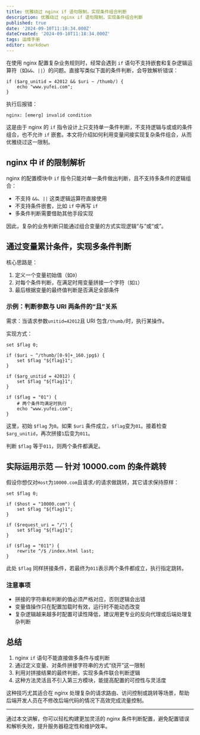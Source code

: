 ```yaml
---
title: 优雅绕过 nginx if 语句限制，实现条件组合判断
description: 优雅绕过 nginx if 语句限制，实现条件组合判断
published: true
date: '2024-09-10T11:18:34.000Z'
dateCreated: '2024-09-10T11:18:34.000Z'
tags: 运维手册
editor: markdown
---
```


在使用 nginx 配置复杂业务规则时，经常会遇到 `if` 语句不支持嵌套和复杂逻辑运算符（如`&&`、`||`）的问题。直接写类似下面的条件判断，会导致解析错误：

```nginx
if ($arg_unitid = 42012 && $uri ~ /thumb/) {
    echo "www.yufei.com";
}
```

执行后报错：

```
nginx: [emerg] invalid condition
```

这是由于 nginx 的 `if` 指令设计上只支持单一条件判断，不支持逻辑与或或的条件组合，也不允许 `if` 嵌套。本文将介绍如何利用变量间接实现复杂条件组合，从而优雅绕过这一限制。

<!-- more -->

## nginx 中 if 的限制解析

nginx 的配置模块中 `if` 指令只能对单一条件做出判断，且不支持多条件的逻辑组合：

- 不支持 `&&`、`||` 这类逻辑运算符直接使用
- 不支持条件嵌套，比如 `if` 中再写 `if`
- 多条件判断需要借助其他手段实现

因此，复杂的业务判断只能通过组合变量的方式实现逻辑“与”或“或”。

## 通过变量累计条件，实现多条件判断

核心思路是：

1. 定义一个变量初始值（如`0`）
2. 对每个条件判断，在满足时用变量拼接一个字符（如`1`）
3. 最后根据变量的最终值判断是否满足全部条件

### 示例：判断参数与 URI 两条件的“且”关系

需求：当请求参数`unitid=42012`且 URI 包含`/thumb/`时，执行某操作。

实现方式：

```nginx
set $flag 0;

if ($uri ~ ^/thumb/[0-9]+_160.jpg$) {
    set $flag "${flag}1";
}

if ($arg_unitid = 42012) {
    set $flag "${flag}1";
}

if ($flag = "01") {
    # 两个条件均满足时执行
    echo "www.yufei.com";
}
```

这里，初始 `$flag` 为`0`。如果 `$uri` 条件成立，`$flag`变为`01`。接着检查 `$arg_unitid`，再次拼接`1`后变为`011`。

判断 `$flag` 等于`011`，则两个条件都满足。

## 实际运用示范 — 针对 10000.com 的条件跳转

假设你想仅对`Host`为`10000.com`且请求`/`的请求做跳转，其它请求保持原样：

```nginx
set $flag 0;

if ($host = "10000.com") {
    set $flag "${flag}1";
}

if ($request_uri = "/") {
    set $flag "${flag}1";
}

if ($flag = "011") {
    rewrite ^/$ /index.html last;
}
```

此处 `$flag` 同样拼接条件，若最终为`011`表示两个条件都成立，执行指定跳转。

### 注意事项

- 拼接的字符串和判断的值必须严格对应，否则逻辑会出错
- 变量值操作只在配置加载时有效，运行时不能动态改变
- 复杂逻辑越来越多时配置可读性降低，建议用更专业的反向代理或后端处理复杂判断

## 总结

1. nginx `if` 语句不能直接做多条件与或判断
2. 通过定义变量、对条件拼接字符串的方式“绕开”这一限制
3. 利用对拼接结果的最终判断，实现多条件联合判断逻辑
4. 这种方法灵活且不引入第三方模块，能提高配置的可控性与灵活度

这种技巧尤其适合在 nginx 处理复杂的请求路由、访问控制或跳转等场景，帮助后端开发人员在不修改后端代码的情况下高效完成流量控制。

---

通过本文讲解，你可以轻松构建更加灵活的 nginx 条件判断配置，避免配置错误和解析失败，提升服务器稳定性和维护效率。